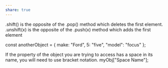 ```yaml
---
share: true
---
```

.shift() is the opposite of the .pop() method which deletes the first element.
.unshift(x) is the opposite of the .push(x) method which adds the first element


const anotherObject = {
  make: "Ford",
  5: "five",
  "model": "focus"
};
 <JS automatically type casts these keys>

If the property of the object you are trying to access has a space in its name, you will need to use bracket notation.
myObj["Space Name"];